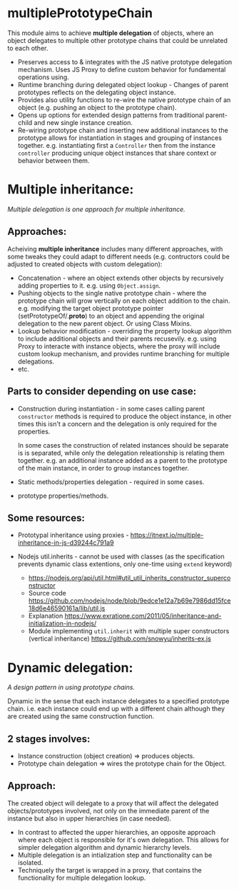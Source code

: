 
# multiplePrototypeChain
This module aims to achieve **multiple delegation** of objects, where an object delegates to multiple other prototype chains that could be unrelated to each other. 

- Preserves access to & integrates with the JS native prototype delegation mechanism. Uses JS Proxy to define custom behavior for fundamental operations using.
- Runtime branching during delegated object lookup - Changes of parent prototypes reflects on the delegating object instance.
- Provides also utility functions to re-wire the native prototype chain of an object (e.g. pushing an object to the prototype chain). 
- Opens up options for extended design patterns from traditional parent-child and new single instance creation. 
- Re-wiring prototype chain and inserting new additional instances to the prototype allows for instantiation in stages and grouping of instances together. e.g. instantiating first a `Controller` then from the instance `controller` producing unique object instances that share context or behavior between them.

# Multiple inheritance:

_Multiple delegation is one approach for multiple inheritance._

## Approaches:
Acheiving **multiple inheritance** includes many different approaches, with some tweaks they could adapt to different needs (e.g. contructors could be adjusted to created objects with custom delegation): 
- Concatenation - where an object extends other objects by recursively adding properties to it. e.g. using `Object.assign`.
- Pushing objects to the single native prototype chain - where the prototype chain will grow vertically on each object addition to the chain. e.g. modifying the target object prototype pointer (setPrototypeOf/.__proto__) to an object and appending the original delegation to the new parent object. Or using Class Mixins.
- Lookup behavior modification - overriding the property lookup algorithm to include additional objects and their parents recusevily. e.g. using Proxy to interacte with instance objects, where the proxy will include custom lookup mechanism, and provides runtime branching for multiple delegations.
- etc.

## Parts to consider depending on use case: 
- Construction during instantiation - in some cases calling parent `constructor` methods is required to produce the object instance, in other times this isn't a concern and the delegation is only required for the properties.
    
    In some cases the construction of related instances should be separate is is separated, while only the delegation releationship is relating them together. e.g. an additional instance added as a parent to the prototype of the main instance, in order to group instances together.
- Static methods/properties delegation - required in some cases.
- prototype properties/methods.


## Some resources: 
- Prototypal inheritance using proxies - https://itnext.io/multiple-inheritance-in-js-d39244c791a9
- Nodejs util.inherits - cannot be used with classes (as the specification prevents dynamic class extentions, only one-time using `extend` keyword) 

    - https://nodejs.org/api/util.html#util_util_inherits_constructor_superconstructor 
    - Source code https://github.com/nodejs/node/blob/9edce1e12a7b69e7986dd15fce18d6e46590161a/lib/util.js  
    - Explanation https://www.exratione.com/2011/05/inheritance-and-initialization-in-nodejs/
    - Module implementing `util.inherit` with multiple super constructors (vertical inheritance) https://github.com/snowyu/inherits-ex.js

# Dynamic delegation: 
_A design pattern in using prototype chains._

Dynamic in the sense that each instance delegates to a specified prototype chain. i.e. each instance could end up with a different chain although they are created using the same construction function. 

## 2 stages involves: 
- Instance construction (object creation) => produces objects.
- Prototype chain delegation => wires the prototype chain for the Object.

## Approach: 
The created object will delegate to a proxy that will affect the delegated objects/prototypes involved, not only on the immediate parent of the instance but also in upper hierarchies (in case needed).
- In contrast to affected the upper hierarchies, an opposite approach where each object is responsible for it's own delegation. This allows for simpler delegation algorithm and dynamic hierarchy levels. 
- Multiple delegation is an intialization step and functionality can be isolated.
- Techniquely the target is wrapped in a proxy, that contains the functionality for multiple delegation lookup.

